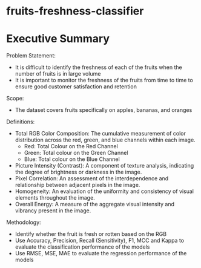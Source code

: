 # fruits-freshness-classifier

# Executive Summary

Problem Statement:

- It is difficult to identify the freshness of each of the fruits when the number of fruits is in large volume
- It is important to monitor the freshness of the fruits from time to time to ensure good customer satisfaction and retention

Scope:

- The dataset covers fruits specifically on apples, bananas, and oranges

Definitions:
- Total RGB Color Composition: The cumulative measurement of color distribution across the red, green, and blue channels within each image.
   - Red: Total Colour on the Red Channel
   - Green: Total colour on the Green Channel
   - Blue: Total colour on the Blue Channel
- Picture Intensity (Contrast): A component of texture analysis, indicating the degree of brightness or darkness in the image.
- Pixel Correlation: An assessment of the interdependence and relationship between adjacent pixels in the image.
- Homogeneity: An evaluation of the uniformity and consistency of visual elements throughout the image.
- Overall Energy: A measure of the aggregate visual intensity and vibrancy present in the image.

Methodology:

- Identify whether the fruit is fresh or rotten based on the RGB
- Use Accuracy, Precision, Recall (Sensitivity), F1, MCC and Kappa to evaluate the classification performance of the models
- Use RMSE, MSE, MAE to evaluate the regression performance of the models